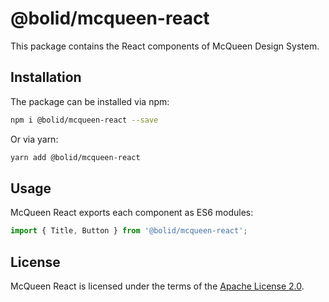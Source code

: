 # @bolid/mcqueen-react

This package contains the React components of McQueen Design System.

## Installation

The package can be installed via npm:

```bash
npm i @bolid/mcqueen-react --save
```

Or via yarn:

```bash
yarn add @bolid/mcqueen-react
```

## Usage

McQueen React exports each component as ES6 modules:

```js
import { Title, Button } from '@bolid/mcqueen-react';
```

## License

McQueen React is licensed under the terms of the [Apache License 2.0](LICENSE).
